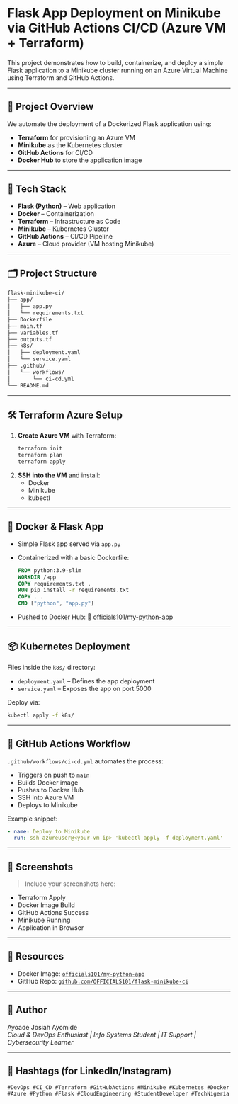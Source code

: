 
# Flask App Deployment on Minikube via GitHub Actions CI/CD (Azure VM + Terraform)

This project demonstrates how to build, containerize, and deploy a simple Flask application to a Minikube cluster running on an Azure Virtual Machine using Terraform and GitHub Actions.

---

## 🚀 Project Overview

We automate the deployment of a Dockerized Flask application using:

- **Terraform** for provisioning an Azure VM
- **Minikube** as the Kubernetes cluster
- **GitHub Actions** for CI/CD
- **Docker Hub** to store the application image

---

## 🧱 Tech Stack

- **Flask (Python)** – Web application
- **Docker** – Containerization
- **Terraform** – Infrastructure as Code
- **Minikube** – Kubernetes Cluster
- **GitHub Actions** – CI/CD Pipeline
- **Azure** – Cloud provider (VM hosting Minikube)

---

## 🗂️ Project Structure

```bash
flask-minikube-ci/
├── app/
│   ├── app.py
│   └── requirements.txt
├── Dockerfile
├── main.tf
├── variables.tf
├── outputs.tf
├── k8s/
│   ├── deployment.yaml
│   └── service.yaml
├── .github/
│   └── workflows/
│       └── ci-cd.yml
└── README.md
```

---

## 🛠️ Terraform Azure Setup

1. **Create Azure VM** with Terraform:
   ```bash
   terraform init
   terraform plan
   terraform apply
   ```
2. **SSH into the VM** and install:
   - Docker
   - Minikube
   - kubectl

---

## 🐳 Docker & Flask App

- Simple Flask app served via `app.py`
- Containerized with a basic Dockerfile:
  ```Dockerfile
  FROM python:3.9-slim
  WORKDIR /app
  COPY requirements.txt .
  RUN pip install -r requirements.txt
  COPY . .
  CMD ["python", "app.py"]
  ```

- Pushed to Docker Hub:
  🔗 [officials101/my-python-app](https://hub.docker.com/r/officials101/my-python-app)

---

## 📦 Kubernetes Deployment

Files inside the `k8s/` directory:
- `deployment.yaml` – Defines the app deployment
- `service.yaml` – Exposes the app on port 5000

Deploy via:
```bash
kubectl apply -f k8s/
```

---

## 🔄 GitHub Actions Workflow

`.github/workflows/ci-cd.yml` automates the process:

- Triggers on push to `main`
- Builds Docker image
- Pushes to Docker Hub
- SSH into Azure VM
- Deploys to Minikube

Example snippet:
```yaml
- name: Deploy to Minikube
  run: ssh azureuser@<your-vm-ip> 'kubectl apply -f deployment.yaml'
```

---

## 📸 Screenshots

> Include your screenshots here:
- Terraform Apply
- Docker Image Build
- GitHub Actions Success
- Minikube Running
- Application in Browser

---

## 🔗 Resources

- Docker Image: [`officials101/my-python-app`](https://hub.docker.com/r/officials101/my-python-app)
- GitHub Repo: [`github.com/OFFICIALS101/flask-minikube-ci`](https://github.com/OFFICIALS101/flask-minikube-ci)

---

## 📝 Author

Ayoade Josiah Ayomide  
_Cloud & DevOps Enthusiast | Info Systems Student | IT Support | Cybersecurity Learner_

---

## 📌 Hashtags (for LinkedIn/Instagram)

```
#DevOps #CI_CD #Terraform #GitHubActions #Minikube #Kubernetes #Docker #Azure #Python #Flask #CloudEngineering #StudentDeveloper #TechNigeria
```

